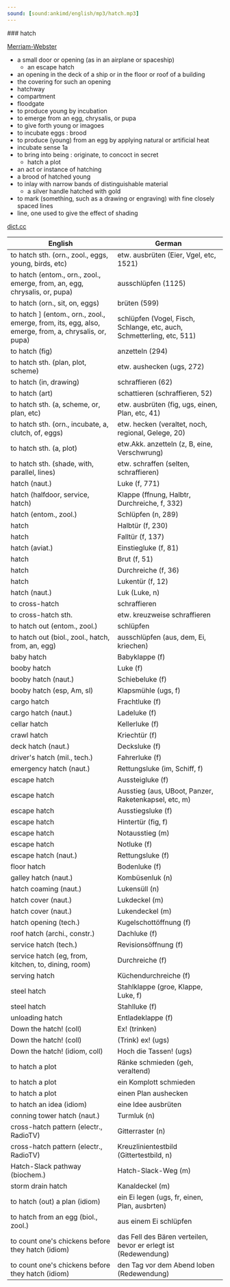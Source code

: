 ```yaml
---
sound: [sound:ankimd/english/mp3/hatch.mp3]
---
```


\### hatch

[Merriam-Webster](https://www.merriam-webster.com/dictionary/hatch)

- a small door or opening (as in an airplane or spaceship)
    - an escape hatch
- an opening in the deck of a ship or in the floor or roof of a building
- the covering for such an opening
- hatchway
- compartment
- floodgate
- to produce young by incubation
- to emerge from an egg, chrysalis, or pupa
- to give forth young or imagoes
- to incubate eggs : brood
- to produce (young) from an egg by applying natural or artificial heat
- incubate sense 1a
- to bring into being : originate, to concoct in secret
    - hatch a plot
- an act or instance of hatching
- a brood of hatched young
- to inlay with narrow bands of distinguishable material
    - a silver handle hatched with gold
- to mark (something, such as a drawing or engraving) with fine closely spaced lines
- line, one used to give the effect of shading

[dict.cc](https://www.dict.cc/hatch)

| English        | German       |
| -------------- | ------------ |
| to hatch sth. (orn., zool., eggs, young, birds, etc) | etw. ausbrüten (Eier, Vgel, etc, 1521) |
| to hatch (entom., orn., zool., emerge, from, an, egg, chrysalis, or, pupa) | ausschlüpfen (1125) |
| to hatch (orn., sit, on, eggs) | brüten (599) |
| to hatch ] (entom., orn., zool., emerge, from, its, egg, also, emerge, from, a, chrysalis, or, pupa) | schlüpfen (Vogel, Fisch, Schlange, etc, auch, Schmetterling, etc, 511) |
| to hatch (fig) | anzetteln (294) |
| to hatch sth. (plan, plot, scheme) | etw. aushecken (ugs, 272) |
| to hatch (in, drawing) | schraffieren (62) |
| to hatch (art) | schattieren (schraffieren, 52) |
| to hatch sth. (a, scheme, or, plan, etc) | etw. ausbrüten (fig, ugs, einen, Plan, etc, 41) |
| to hatch sth. (orn., incubate, a, clutch, of, eggs) | etw. hecken (veraltet, noch, regional, Gelege, 20) |
| to hatch sth. (a, plot) | etw.Akk. anzetteln (z, B, eine, Verschwrung) |
| to hatch sth. (shade, with, parallel, lines) | etw. schraffen (selten, schraffieren) |
| hatch (naut.) | Luke (f, 771) |
| hatch (halfdoor, service, hatch) | Klappe (ffnung, Halbtr, Durchreiche, f, 332) |
| hatch (entom., zool.) | Schlüpfen (n, 289) |
| hatch | Halbtür (f, 230) |
| hatch | Falltür (f, 137) |
| hatch (aviat.) | Einstiegluke (f, 81) |
| hatch | Brut (f, 51) |
| hatch | Durchreiche (f, 36) |
| hatch | Lukentür (f, 12) |
| hatch (naut.) | Luk (Luke, n) |
| to cross-hatch | schraffieren |
| to cross-hatch sth. | etw. kreuzweise schraffieren |
| to hatch out (entom., zool.) | schlüpfen |
| to hatch out (biol., zool., hatch, from, an, egg) | ausschlüpfen (aus, dem, Ei, kriechen) |
| baby hatch | Babyklappe (f) |
| booby hatch | Luke (f) |
| booby hatch (naut.) | Schiebeluke (f) |
| booby hatch (esp, Am, sl) | Klapsmühle (ugs, f) |
| cargo hatch | Frachtluke (f) |
| cargo hatch (naut.) | Ladeluke (f) |
| cellar hatch | Kellerluke (f) |
| crawl hatch | Kriechtür (f) |
| deck hatch (naut.) | Decksluke (f) |
| driver's hatch (mil., tech.) | Fahrerluke (f) |
| emergency hatch (naut.) | Rettungsluke (im, Schiff, f) |
| escape hatch | Aussteigluke (f) |
| escape hatch | Ausstieg (aus, UBoot, Panzer, Raketenkapsel, etc, m) |
| escape hatch | Ausstiegsluke (f) |
| escape hatch | Hintertür (fig, f) |
| escape hatch | Notausstieg (m) |
| escape hatch | Notluke (f) |
| escape hatch (naut.) | Rettungsluke (f) |
| floor hatch | Bodenluke (f) |
| galley hatch (naut.) | Kombüsenluk (n) |
| hatch coaming (naut.) | Lukensüll (n) |
| hatch cover (naut.) | Lukdeckel (m) |
| hatch cover (naut.) | Lukendeckel (m) |
| hatch opening (tech.) | Kugelschottöffnung (f) |
| roof hatch (archi., constr.) | Dachluke (f) |
| service hatch (tech.) | Revisionsöffnung (f) |
| service hatch (eg, from, kitchen, to, dining, room) | Durchreiche (f) |
| serving hatch | Küchendurchreiche (f) |
| steel hatch | Stahlklappe (groe, Klappe, Luke, f) |
| steel hatch | Stahlluke (f) |
| unloading hatch | Entladeklappe (f) |
| Down the hatch! (coll) | Ex! (trinken) |
| Down the hatch! (coll) | (Trink) ex! (ugs) |
| Down the hatch! (idiom, coll) | Hoch die Tassen! (ugs) |
| to hatch a plot | Ränke schmieden (geh, veraltend) |
| to hatch a plot | ein Komplott schmieden |
| to hatch a plot | einen Plan aushecken |
| to hatch an idea (idiom) | eine Idee ausbrüten |
| conning tower hatch (naut.) | Turmluk (n) |
| cross-hatch pattern (electr., RadioTV) | Gitterraster (n) |
| cross-hatch pattern (electr., RadioTV) | Kreuzlinientestbild (Gittertestbild, n) |
| Hatch-Slack pathway (biochem.) | Hatch-Slack-Weg (m) |
| storm drain hatch | Kanaldeckel (m) |
| to hatch (out) a plan (idiom) | ein Ei legen (ugs, fr, einen, Plan, ausbrten) |
| to hatch from an egg (biol., zool.) | aus einem Ei schlüpfen |
| to count one's chickens before they hatch (idiom) | das Fell des Bären verteilen, bevor er erlegt ist (Redewendung) |
| to count one's chickens before they hatch (idiom) | den Tag vor dem Abend loben (Redewendung) |
